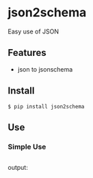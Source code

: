 # json2schema
Easy use of JSON

## Features

- json to jsonschema


## Install
```
$ pip install json2schema
```

## Use
### Simple Use

```python

```
output:
```

```
